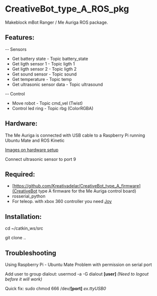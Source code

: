 # CreativeBot_type_A_ROS_pkg
Makeblock mBot Ranger / Me Auriga ROS package.

Features:
--
-- Sensors
- Get battery state - Topic battery_state
- Get ligth sensor 1 - Topic ligth 1
- Get ligth sensor 2 - Topic ligth 2
- Get sound sensor - Topic sound
- Get temperature - Topic temp
- Get ultrasonic sensor data - Topic ultrasound

-- Control
- Move robot - Topic cmd_vel (Twist)
- Control led ring - Topic rbg (ColorRGBA)

Hardware:
--
The Me Auriga is connected with USB cable to a Raspberry Pi running Ubuntu Mate and ROS Kinetic

[Images on hardware setup](https://1drv.ms/f/s!AvT_4rqHWl-Rhf1buRJ0OVnz2DojRQ)

Connect ultrasonic sensor to port 9

Required:
--
- [https://github.com/Kreativadelar/CreativeBot_type_A_firmware](CreativeBot type A firmware for the Me Auriga control board)
- rosserial_python
- For teleop. with xbox 360 controller you need [Joy](http://wiki.ros.org/joy/Tutorials/ConfiguringALinuxJoystick) 

Installation:
--
cd ~/catkin_ws/src

git clone ..

Troubleshooting
--
Using Raspberry Pi - Ubuntu Mate
Problem with permission on serial port

Add user to group dialout:
usermod -a -G dialout **[user]**
*(Need to logout before it will work)*

Quick fix:
sudo chmod 666 /dev/**[port]** *ex.ttyUSB0*
